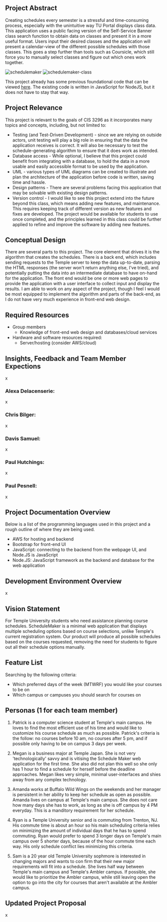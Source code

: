 ## Project Abstract
Creating schedules every semester is a stressful and time-consuming process, especially with the unintuitive way TU Portal displays class data. This application uses a public facing version of the Self-Service Banner class search function to obtain data on classes and present it in a more useful format. Users input their desired classes and the application will present a calendar-view of the different possible schedules with those classes. This goes a step further than tools such as Coursicle, which still force you to manually select classes and figure out which ones work together.

![schedulemaker](https://user-images.githubusercontent.com/36493057/65994158-afdcfe80-e460-11e9-9673-721ce5b85e96.png)
![schedulemaker-class](https://user-images.githubusercontent.com/36493057/65994160-afdcfe80-e460-11e9-9a8b-69f60add02c4.png)

This project already has some previous foundational code that can be viewed [here](https://github.com/paulhutchings/tu-schedule-maker). The existing code is written in JavaScript for NodeJS, but it does not have to stay that way.

## Project Relevance
This project is relevant to the goals of CIS 3296 as it incorporates many topics and concepts, including, but not limited to:
*	Testing (and Test-Driven Development) - since we are relying on outside actors, unit testing will play a big role in ensuring that the data the application receives is correct. It will also be necessary to test the schedule-generating algorithm to ensure that it does work as intended.
*	Database access - While optional, I believe that this project could benefit from integrating with a database, to hold the data in a more usable and easily accessible format to be used by the application.
*	UML - various types of UML diagrams can be created to illustrate and plan the architecture of the application before code is written, saving time and hassle.
*	Design patterns - There are several problems facing this application that may be solvable with existing design patterns.
*	Version control - I would like to see this project extend into the future beyond this class, which means adding new features, and maintenance. This requires keeping track of different version as new features and fixes are developed.
The project would be available for students to use once completed, and the principles learned in this class could be further applied to refine and improve the software by adding new features.

## Conceptual Design
There are several parts to this project. The core element that drives it is the algorithm that creates the schedules. There is a back end, which includes sending requests to the Temple server to keep the data up-to-date, parsing the HTML responses (the server won't return anything else, I've tried), and potentially putting the data into an intermediate database to have on-hand for the application. The front end would be one or more web pages to provide the application with a user interface to collect input and display the results.
I am able to work on any aspect of the project, though I feel I would be most equipped to implement the algorithm and parts of the back-end, as I do not have very much experience in front-end web design.

## Required Resources
- Group members 
   * Knowledge of front-end web design and databases/cloud services
- Hardware and software resources required:
  * Server/hosting (consider AWS/cloud)

## Insights, Feedback and Team Member Expections
x

### Alexa Delacenserie:
x

### Chris Bilger:
x

### Davis Samuel:
x

### Paul Hutchings:
x

### Paul Pesnell:
x

## Project Documentation Overview
Below is a list of the programming languages used in this project and a rough outline of where they are being used.
- AWS for hosting and backend
- Bootstrap for front-end UI
- JavaScript: connecting to the backend from the webpage UI, and Node.JS is JavaScript
- Node.JS: JavaScript framework as the backend and database for the web application

## Development Environment Overview
x

## Vision Statement

For Temple University students who need assistance planning course schedules. ScheduleMaker is a minimal web application that displays multiple scheduling options based on course selections, unlike Temple's current registration system. Our product will produce all possible schedules based on the courses requested, removing the need for students to figure out all their schedule options manually.

## Feature List
Searching by the following criteria:
- Which preferred days of the week (MTWRF) you would like your courses to be on
- Which campus or campuses you should search for courses on

## Personas (1 for each team member)
1. Patrick is a computer science student at Temple's main campus. He loves to find the most efficient use of his time and would like to customize his course schedule as much as possible. Patrick's criteria is the follow: no courses before 10 am, no courses after 5 pm, and if possible only having to be on campus 3 days per week.

2. Megan is a business major at Temple Japan. She is not very 'technologically' savvy and is vitising the Schedule Maker web application for the first time. She also did not plan this well so she only has 1 hour to find a schedule for herself before the deadline approaches. Megan likes very simple, minimal user-interfaces and shies away from any complex technology.

3. Amanda works at Buffalo Wild Wings on the weekends and her manager is persistent in her ability to keep her schedule as open as possible. Amanda lives on campus at Temple's main campus. She does not care how many days she has to work, as long as she is off campus by 4 PM everyday. This is a manditory requirement for her schedule.

4. Ryan is a Temple University senior and is commuting from Trenton, NJ. His commute time is about an hour so his main scheduling criteria relies on minimizing the amount of individual days that he has to spend commuting. Ryan would prefer to spend 3 longer days on Temple's main campus over 5 shorter days, because of the hour commute time each way. His only schedule conflict lies minimizing this criteria.

5. Sam is a 20 year old Temple University sophmore is interested in changing majors and wants to con firm that their new major requirements will fit into a schedule. She lives half way between Temple's main campus and Temple's Ambler campus. If possible, she would like to prioritize the Ambler campus, while still leaving open the option to go into the city for courses that aren't available at the Ambler campus.

## Updated Project Proposal
x

